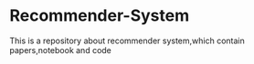 # Recommender-System
This is a repository about recommender system,which contain papers,notebook and code
